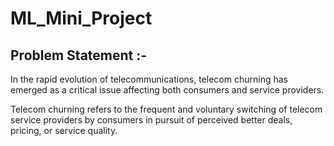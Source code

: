 # ML_Mini_Project

## Problem Statement :-

In the rapid evolution of telecommunications, telecom churning has emerged as a critical issue affecting both consumers and service providers.

Telecom churning refers to the frequent and voluntary switching of telecom service providers by consumers in pursuit of perceived better deals, pricing, or service quality.

